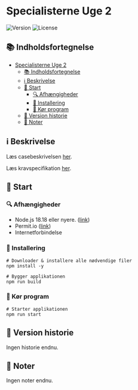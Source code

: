 # Specialisterne Uge 2

![Version](https://img.shields.io/github/package-json/v/Hulle107/specialisterne-week-2?style=for-the-badge)
![License](https://img.shields.io/github/license/Hulle107/specialisterne-week-2?style=for-the-badge)

## 📚 Indholdsfortegnelse

- [Specialisterne Uge 2](#specialisterne-uge-2)
  - [📚 Indholdsfortegnelse](#-indholdsfortegnelse)
  - [ℹ️ Beskrivelse](#ℹ️-beskrivelse)
  - [🚥 Start](#-start)
    - [🔍 Afhængigheder](#-afhængigheder)
    - [💾 Installering](#-installering)
    - [🏃 Kør program](#-kør-program)
  - [🔄 Version historie](#-version-historie)
  - [📝 Noter](#-noter)

## ℹ️ Beskrivelse

Læs casebeskrivelsen [her](case-description.md).

Læs kravspecifikation [her](requirement-specification.md).

## 🚥 Start

### 🔍 Afhængigheder

- Node.js 18.18 eller nyere. ([link](https://nodejs.org))
- Permit.io ([link](https://permit.io))
- Internetforbindelse

### 💾 Installering

```shell
# Downloader & installere alle nødvendige filer
npm install -y
```

```shell
# Bygger applikationen
npm run build
```

### 🏃 Kør program

```shell
# Starter applikationen
npm run start
```

## 🔄 Version historie

Ingen historie endnu.

## 📝 Noter

Ingen noter endnu.